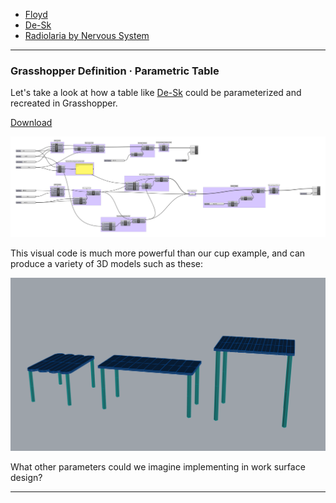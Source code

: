 - [Floyd](https://floydhome.com/products)
- [De-Sk](https://de-sk.co/buy)
- [Radiolaria by Nervous System](https://n-e-r-v-o-u-s.com/projects/albums/radiolaria-2/)


-----

### Grasshopper Definition · Parametric Table

Let's take a look at how a table like [De-Sk](https://de-sk.co/buy) could be parameterized and recreated in Grasshopper.

[Download](desk-definition.gh)

![Grasshopper Definition](desk-grasshopper.png)

This visual code is much more powerful than our cup example, and can produce a variety of 3D models such as these:

![Weird Desks](desk-screenshot.png)

What other parameters could we imagine implementing in work surface design? 

-----